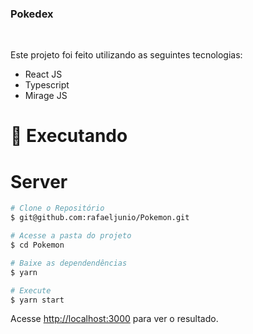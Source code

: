 ### Pokedex
<br>

Este projeto foi feito utilizando as seguintes tecnologias:

- React JS
- Typescript
- Mirage JS


# :construction_worker: Executando

# Server

```bash
# Clone o Repositório
$ git@github.com:rafaeljunio/Pokemon.git
```

```bash
# Acesse a pasta do projeto
$ cd Pokemon
```

```bash
# Baixe as dependendências
$ yarn
```

```bash
# Execute
$ yarn start
```

Acesse <http://localhost:3000> para ver o resultado.
